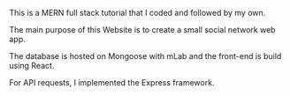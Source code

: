 This is a MERN full stack tutorial that I coded and followed by my own.

The main purpose of this Website is to create a small social network web app.

The database is hosted on Mongoose with mLab and the front-end is build using React.

For API requests, I implemented the Express framework. 
